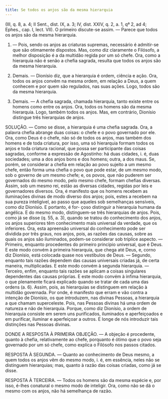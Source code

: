 ```yaml
---
title: Se todos os anjos são da mesma hierarquia
---
```


(III, q. 8, a. 4; II Sent., dist. IX, a. 3; IV, dist. XXIV, q. 2, a. 1, qª 2, ad 4; Ephes., cap. I, lect. VII).
  O primeiro discute-se assim. — Parece que todos os anjos são da mesma hierarquia.  

1. — Pois, sendo os anjos as criaturas supremas, necessário é admitir-se que são otimamente dispostos. Mas, como diz claramente o Filósofo, a melhor disposição é a da multidão regida por um só chefe. Ora, como a hierarquia não é senão a chefia sagrada, resulta que todos os anjos são da mesma hierarquia.  

2. Demais. — Dionísio diz, que a hierarquia é ordem, ciência e ação. Ora, todos os anjos convêm na mesma ordem, em relação a Deus, a quem conhecem e por quem são regulados, nas suas ações. Logo, todos são da mesma hierarquia.  

3. Demais. — A chefia sagrada, chamada hierarquia, tanto existe entre os homens como entre os anjos. Ora, todos os homens são da mesma hierarquia. Logo, também todos os anjos.  Mas, em contrário, Dionísio distingue três hierarquias de anjos.  

SOLUÇÃO. — Como se disse, a hierarquia é uma chefia sagrada. Ora, a palavra chefia abrange duas coisas: o chefe e o povo governado por ele. Ora, como Deus é o chefe, não só de todos os anjos, mas também dos homens e de toda criatura, por isso, uma só hierarquia formam todos os anjos e toda criatura racional, que possa ser participante das coisas sagradas, conforme a expressão de Agostinho: há duas cidades, i. é, duas sociedades; uma a dos anjos bons e dos homens; outra, a dos maus. Se, porém, se considerar a chefia em relação ao povo sujeito a um mesmo chefe, então forma uma chefia o povo que pode estar, de um mesmo modo, sob o governo de um mesmo chefe; e, os povos, que não puderem ser governados do mesmo modo, pelo mesmo chefe, formam chefias diversas. Assim, sob um mesmo rei, estão as diversas cidades, regidas por leis e governadores diversos. Ora, é manifesto que os homens recebem as iluminações divinas de modo diverso dos anjos; pois, estes a recebem na sua pureza inteligível, ao passo que aqueles sob semelhanças sensíveis, como diz Dionísio. E portanto, é for- çoso distinguir a hierarquia humana da angélica.  E do mesmo modo, distinguem-se três hierarquias de anjos. Pois, como já se disse (q. 55, a. 3), quando se tratou do conhecimento dos anjos, os anjos superiores têm conhecimento mais universal da verdade, que os inferiores. Ora, esta apreensão universal do conhecimento pode ser dividida por três graus, nos anjos, pois, as razões das causas, sobre as quais os anjos são iluminados, podem-se considerar sob tríplice aspecto. — Primeiro, enquanto procedentes do primeiro princípio universal, que é Deus. E este modo convém à primeira hierarquia, que chega até Deus, e, corno diz Dionísio, está colocada quase nos vestíbulos de Deus. — Segundo, enquanto tais razões dependem das causas universais criadas já, de certa maneira, multiplicadas. E este modo convém à segunda hierarquia. — Terceiro, enfim, enquanto tais razões se aplicam a coisas singulares dependentes das causas próprias. E este modo convém à ínfima hierarquia, o que plenamente ficará explicado quando se tratar de cada uma das ordens (a. 6).
 Assim, pois, as hierarquias se distinguem em relação à multidão governada. Por onde, é manifesto que erram e vão contra a intenção de Dionísio, os que introduzem, nas divinas Pessoas, a hierarquia a que chamam superceleste. Pois, nas Pessoas divinas há uma ordem de natureza e não de hierarquia. Porque, como diz Dionísio, a ordem de hierarquia consiste em serem uns purificados, iluminados e aperfeiçoados e em purificar, iluminar e aperfeiçoar a outros. E longe de nós introduzir tais distinções nas Pessoas divinas.  

DONDE A RESPOSTA À PRIMEIRA OBJEÇÃO. — A objeção é procedente, quanto à chefia, relativamente ao chefe, porquanto é ótimo que o povo seja governado por um só chefe, como explica o Filósofo nos passos citados.  

RESPOSTA À SEGUNDA. — Quanto ao conhecimento de Deus mesmo, a quem todos os anjos vêm do mesmo modo, i. é, em essência, neles não se distinguem hierarquias; mas, quanto à razão das coisas criadas, como já se disse.  

RESPOSTA À TERCEIRA. — Todos os homens são da mesma espécie e, por isso, é-lhes conatural o mesmo modo de inteligir. Ora, como não se dá o mesmo com os anjos, não há semelhança de razão.